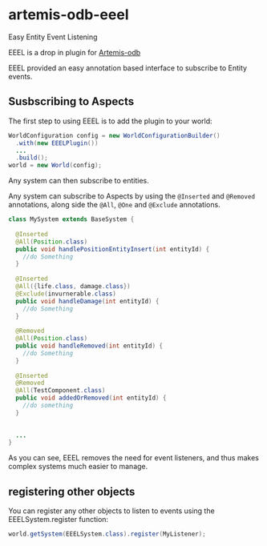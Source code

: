# artemis-odb-eeel
Easy Entity Event Listening

EEEL is a drop in plugin for [Artemis-odb](https://github.com/junkdog/artemis-odb)

EEEL provided an easy annotation based interface to subscribe to Entity events.

## Susbscribing to Aspects

The first step to using EEEL is to add the plugin to your world:
```java
WorldConfiguration config = new WorldConfigurationBuilder()
  .with(new EEELPlugin())
  ...
  .build();
world = new World(config);
```

Any system can then subscribe to entities.


Any system can subscribe to Aspects by using the `@Inserted` and `@Removed` annotations, along side the `@All`, `@One` and `@Exclude` annotations.
```java
class MySystem extends BaseSystem {
  
  @Inserted
  @All(Position.class)
  public void handlePositionEntityInsert(int entityId) {
    //do Something
  }
  
  @Inserted
  @All({life.class, damage.class})
  @Exclude(invurnerable.class)
  public void handleDamage(int entityId) {
    //do Something
  }
  
  @Removed
  @All(Position.class)
  public void handleRemoved(int entityId) {
    //do Something
  }
  
  @Inserted
  @Removed
  @All(TestComponent.class)
  public void addedOrRemoved(int entityId) {
    //do something
  }
 
  
  ...
}
```

As you can see, EEEL removes the need for event listeners, and thus makes complex systems much easier to manage.

## registering other objects
You can register any other objects to listen to events using the EEELSystem.register function:
```java
world.getSystem(EEELSystem.class).register(MyListener);
```
